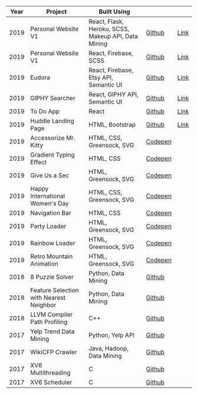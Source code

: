 | Year | Project     | Built Using| | |
|------|-----------|---------|------|------------|
| 2019 | Personal Website V1 | React, Flask, Heroku, SCSS, Makeup API, Data Mining | [Github](https://github.com/jasminegmp/version_1)  | [Link](https://jasminegump.com )|
| 2019 | Personal Website V1 | React, Firebase, SCSS | [Github](https://github.com/jasminegmp/version_1)  | [Link](https://jasminegump.com )|
| 2019 | Eudora | React, Firebase, Etsy API, Semantic UI | [Github](https://github.com/jasminegmp/version_1)  | [Link](https://eudora.app )|
| 2019 | GIPHY Searcher | React, GIPHY API, Semantic UI | [Github](https://github.com/jasminegmp/giphy-search-react-app) | [Link](https://jasminegmp.github.io/giphy-search-react-app) |
| 2019 | To Do App | React | [Github](https://github.com/jasminegmp/todo-app) | [Link](https://jasminegmp.github.io/todo-app) |
| 2019 | Huddle Landing Page | HTML, Bootstrap | [Github](https://github.com/jasminegmp/huddle-landing-page-with-curved-sections) | [Link](https://jasminegmp.github.io/huddle-landing-page-with-curved-sections) |
| 2019 | Accessorize Mr. Kitty | HTML, CSS, Greensock, SVG | [Codepen](https://codepen.io/ladyjellington/pen/wOzGaW) | |
| 2019 | Gradient Typing Effect | HTML, CSS | [Codepen](https://codepen.io/ladyjellington/details/qBBQBYy) | |
| 2019 | Give Us a Sec | HTML, Greensock, SVG | [Codepen](https://codepen.io/ladyjellington/pen/ExxGYEj) | | 
| 2019 | Happy International Women's Day | HTML, CSS, Greensock, SVG | [Codepen](https://codepen.io/ladyjellington/pen/ZPKgQj)| | 
| 2019 | Navigation Bar | HTML, CSS | [Codepen](https://codepen.io/ladyjellington/details/ExxRrqp)| | 
| 2019 | Party Loader | HTML, Greensock, SVG | [Codepen](https://codepen.io/ladyjellington/pen/qvMbLB)| | 
| 2019 | Rainbow Loader | HTML, Greensock, SVG | [Codepen](https://codepen.io/ladyjellington/pen/oVMGwW)| | 
| 2019 | Retro Mountain Animation| HTML, Greensock, SVG | [Codepen](https://codepen.io/ladyjellington/pen/bJgxME) | | 
| 2018 | 8 Puzzle Solver | Python, Data Mining | [Github](https://github.com/jasminegmp/8_puzzle)| | 
| 2018 | Feature Selection with Nearest Neighbor | Python, Data Mining | [Github](https://github.com/jasminegmp/feature_selection)| | 
| 2018 | LLVM Compiler Path Profiling | C++ | [Github](https://github.com/jasminegmp/llvm_compiler) | | 
| 2017 | Yelp Trend Data Mining | Python, Yelp API | [Github](https://github.com/jasminegmp/yelp_dm_public)| | 
| 2017 | WikiCFP Crawler | Java, Hadoop, Data Mining | [Github](https://github.com/jasminegmp/wikicfp_dm) | | 
| 2017 | XV6 Multithreading | C| [Github](https://github.com/jasminegmp/xv6_multithread) | | 
| 2017 | XV6 Scheduler | C | [Github](https://github.com/jasminegmp/xv6_project) | | 


<i class="fa fa-motorcycle"></i> 